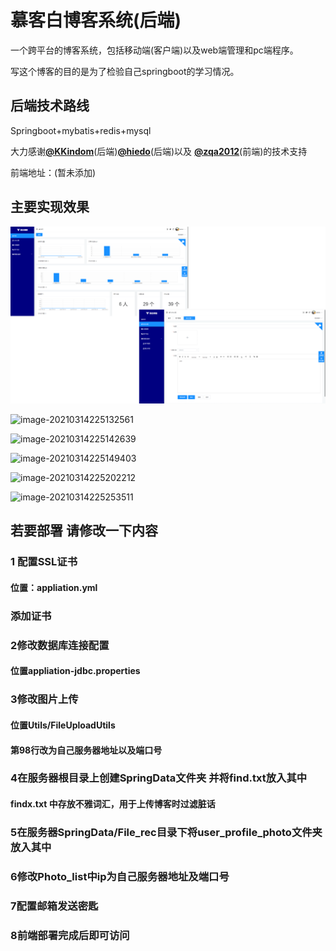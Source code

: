 # 慕客白博客系统(后端)

一个跨平台的博客系统，包括移动端(客户端)以及web端管理和pc端程序。

写这个博客的目的是为了检验自己springboot的学习情况。

## 后端技术路线

Springboot+mybatis+redis+mysql

大力感谢[**@KKindom**](https://github.com/KKindom)(后端)[**@hiedo**](https://github.com/hiedo)(后端)以及 [**@zqa2012**](https://github.com/zqa2012)(前端)的技术支持

前端地址：(暂未添加)

## 主要实现效果

![image-20210314225117917](https://raw.githubusercontent.com/KKindom/Muke_white_blog_system/master/image/image-20210314225004109.png)

![image-20210314225132561](C:\Users\马飞凡\AppData\Roaming\Typora\typora-user-images\image-20210314225132561.png)



![image-20210314225142639](C:\Users\马飞凡\AppData\Roaming\Typora\typora-user-images\image-20210314225142639.png)

![image-20210314225149403](C:\Users\马飞凡\AppData\Roaming\Typora\typora-user-images\image-20210314225149403.png)

![image-20210314225202212](C:\Users\马飞凡\AppData\Roaming\Typora\typora-user-images\image-20210314225202212.png)

![image-20210314225253511](C:\Users\马飞凡\AppData\Roaming\Typora\typora-user-images\image-20210314225253511.png)



## 若要部署 请修改一下内容

### 1 配置SSL证书

####  位置：appliation.yml

### 添加证书

### 2修改数据库连接配置

#### 位置appliation-jdbc.properties

### 3修改图片上传

#### 位置Utils/FileUploadUtils

#### 第98行改为自己服务器地址以及端口号

### 4在服务器根目录上创建SpringData文件夹 并将find.txt放入其中
#### findx.txt 中存放不雅词汇，用于上传博客时过滤脏话

### 5在服务器SpringData/File_rec目录下将user_profile_photo文件夹放入其中

### 6修改Photo_list中ip为自己服务器地址及端口号

### 7配置邮箱发送密匙

### 8前端部署完成后即可访问
